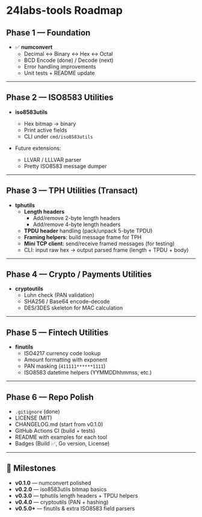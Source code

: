# 24labs-tools Roadmap

## Phase 1 — Foundation
- ✅ **numconvert**
  - Decimal ↔ Binary ↔ Hex ↔ Octal
  - BCD Encode (done) / Decode (next)
  - Error handling improvements
  - Unit tests + README update

---

## Phase 2 — ISO8583 Utilities
- **iso8583utils**
  - Hex bitmap → binary
  - Print active fields
  - CLI under `cmd/iso8583utils`

- Future extensions:
  - LLVAR / LLLVAR parser
  - Pretty ISO8583 message dumper

---

## Phase 3 — TPH Utilities (Transact)
- **tphutils**
  - **Length headers**
    - Add/remove 2-byte length headers
    - Add/remove 4-byte length headers
  - **TPDU header** handling (pack/unpack 5-byte TPDU)
  - **Framing helpers**: build message frame for TPH
  - **Mini TCP client**: send/receive framed messages (for testing)
  - CLI: input raw hex → output parsed frame (length + TPDU + body)

---

## Phase 4 — Crypto / Payments Utilities
- **cryptoutils**
  - Luhn check (PAN validation)
  - SHA256 / Base64 encode-decode
  - DES/3DES skeleton for MAC calculation

---

## Phase 5 — Fintech Utilities
- **finutils**
  - ISO4217 currency code lookup
  - Amount formatting with exponent
  - PAN masking (`411111******1111`)
  - ISO8583 datetime helpers (YYMMDDhhmmss, etc.)

---

## Phase 6 — Repo Polish
- `.gitignore` (done)
- LICENSE (MIT)
- CHANGELOG.md (start from v0.1.0)
- GitHub Actions CI (build + tests)
- README with examples for each tool
- Badges (Build ✅, Go version, License)

---

## 🚀 Milestones
- **v0.1.0** — numconvert polished
- **v0.2.0** — iso8583utils bitmap basics
- **v0.3.0** — tphutils length headers + TPDU helpers
- **v0.4.0** — cryptoutils (PAN + hashing)
- **v0.5.0+** — finutils & extra ISO8583 field parsers
